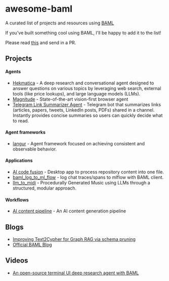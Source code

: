 # awesome-baml

A curated list of projects and resources using [BAML](https://github.com/BoundaryML/baml/)

If you've built something cool using BAML, I'll be happy to add it to the list!

Please read [this](CONTRIBUTING.md) and send in a PR.

## Projects

#### Agents

* [Hekmatica](https://github.com/kargarisaac/Hekmatica) - A deep research and conversational agent designed to answer questions on various topics by leveraging web search, external tools (like price lookups), and large language models (LLMs).
* [Magnitude](https://github.com/magnitudedev/magnitude) - State-of-the-art vision-first browser agent
* [Telegram Link Summarizer Agent](https://github.com/kargarisaac/telegram_link_summarizer_agent) - Telegram bot that summarizes links (articles, papers, tweets, LinkedIn posts, PDFs) shared in a channel. Instantly provides concise summaries so users can quickly decide what to read.

#### Agent frameworks

* [langur](https://github.com/anerli/langur) - Agent framework focused on achieving consistent and observable behavior.

#### Applications

* [AI code fusion](https://github.com/codingworkflow/ai-code-fusion) - Desktop app to process repository content into one file.
* [baml_log_to_ml_flow](https://github.com/gregwdata/baml_log_to_mlflow) - log chat traces/spans to mlflow with BAML client.
* [llm_to_midi](https://github.com/halfprice06/llm_to_midi) - Procedurally Generated Music using LLMs through a structured, modular approach.


#### Workflows

* [AI content pipeline](https://github.com/hellovai/ai-that-works/tree/main/2025-07-01-ai-content-pipeline-2) - An AI content generation pipeline

## Blogs

* [Improving Text2Cypher for Graph RAG via schema pruning](https://blog.kuzudb.com/post/improving-text2cypher-for-graphrag-via-schema-pruning/)
* [Official BAML Blog](https://www.boundaryml.com/blog)

## Videos
* [An open-source terminal UI deep research agent with BAML](https://screen.studio/share/bTkQVcrG)

